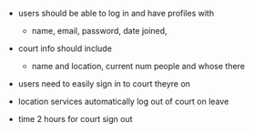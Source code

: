 -   users should be able to log in and have profiles with

    -   name, email, password, date joined,

-   court info should include

    -   name and location, current num people and whose there

-   users need to easily sign in to court theyre on
-   location services automatically log out of court on leave
-   time 2 hours for court sign out
